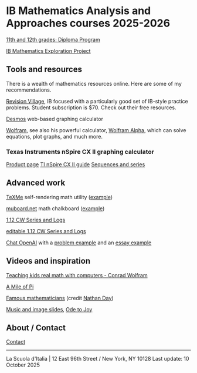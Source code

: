
# IB Mathematics Analysis and Approaches courses 2025-2026

[11th and 12th grades: Diploma Program](https://math.huson.com/course-files/ib)

[IB Mathematics Exploration Project](ib/project.md)

## Tools and resources

There is a wealth of mathematics resources online. Here are some of my recommendations.

[Revision Village](https://www.revisionvillage.com/ib-math/analysis-and-approaches-sl/), IB focused with a particularly good set of IB-style practice problems. Student subscription is $70. Check out their free resources.

<!-- [DeltaMath](https://www.deltamath.com) Set up your account using your real name.

[Khan Academy](https://www.khanacademy.org/sat),
[Geogebra](https://www.geogebra.org/geometry),
[Graspable Math](https://graspablemath.com/canvas) -->

[Desmos](https://www.desmos.com/calculator) web-based graphing calculator

[Wolfram](https://mathworld.wolfram.com/topics/Geometry.html), see also his powerful calculator, [Wolfram Alpha](https://www.wolframalpha.com/), which can solve equations, plot graphs, and much more.

### Texas Instruments nSpire CX II graphing calculator

[Product page](https://education.ti.com/en/products/calculators/graphing-calculators/ti-nspire-cx-ii-cx-ii-cas)
[TI nSpire CX II guide](https://education.ti.com/en/guidebook/details/en/CA40CF5D329C4EC9A6D80A416CCD78E0/TI-NspireCXReferenceGuide)
[Sequences and series](https://scientia-education.com/manuals_tinspire/HTML/html_files/arithmetic_sequences.html)

## Advanced work


[TeXMe](https://github.com/susam/texme) self-rendering math utility ([example](texme_example.html))

[muboard.net](https://muboard.net/) math chalkboard ([example](muboard_example.html))

[1.12 CW Series and Logs](1-12CW-Series+logs+1st-solution.md)

[editable 1.12 CW Series and Logs](1-12CW-Series+logs+1st-solution+.md)

[Chat OpenAI](https://chat.openai.com/chat) with a
[problem example](AI-SAT-slope-problem.md) and an
[essay example](images/ChatAI-reflective-essay.png)

## Videos and inspiration

[Teaching kids real math with computers - Conrad Wolfram](https://www.ted.com/talks/conrad_wolfram_teaching_kids_real_math_with_computers)

[A Mile of Pi](https://www.youtube.com/watch?v=0r3cEKZiLmg)

[Famous mathematicians](MathematiciansoftheWorld_NathanDay.pdf)
(credit [Nathan Day](https://mrdaymaths.com/blog/category/displays/))

[Music and image slides](music-images), [Ode to Joy](https://twitter.com/i/status/1581055777896161280)

## About / Contact

[Contact](Contact)

-------
La Scuola d'Italia | 12 East 96th Street / New York, NY 10128
Last update: 10 October 2025
